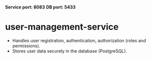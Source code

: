**Service port: 8083**
**DB port: 5433**

# user-management-service
* Handles user registration, authentication, authorization (roles and permissions). 
* Stores user data securely in the database (PostgreSQL).
